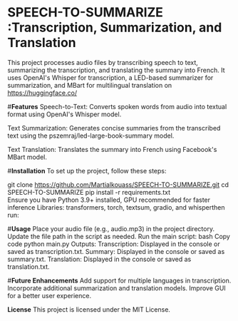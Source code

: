 # SPEECH-TO-SUMMARIZE :Transcription, Summarization, and Translation

This project processes audio files by transcribing speech to text, summarizing the transcription, and translating the summary into French. It uses OpenAI's Whisper for transcription, a LED-based summarizer for summarization, and MBart for multilingual translation on https://huggingface.co/

#**Features**
Speech-to-Text:
Converts spoken words from audio into textual format using OpenAI's Whisper model.

Text Summarization:
Generates concise summaries from the transcribed text using the pszemraj/led-large-book-summary model.

Text Translation:
Translates the summary into French using Facebook's MBart model.

#**Installation**
To set up the project, follow these steps:

git clone https://github.com/Martialkouass/SPEECH-TO-SUMMARIZE.git
cd SPEECH-TO-SUMMARIZE
pip install -r requirements.txt  
Ensure you have Python 3.9+ installed,
GPU recommended for faster inference
Libraries: transformers, torch, textsum, gradio, and whisperthen run:

#**Usage**
Place your audio file (e.g., audio.mp3) in the project directory.
Update the file path in the script as needed.
Run the main script:
bash
Copy code
python main.py
Outputs:
Transcription: Displayed in the console or saved as transcription.txt.
Summary: Displayed in the console or saved as summary.txt.
Translation: Displayed in the console or saved as translation.txt.

#**Future Enhancements**
Add support for multiple languages in transcription.
Incorporate additional summarization and translation models.
Improve GUI for a better user experience.

**License**
This project is licensed under the MIT License.

